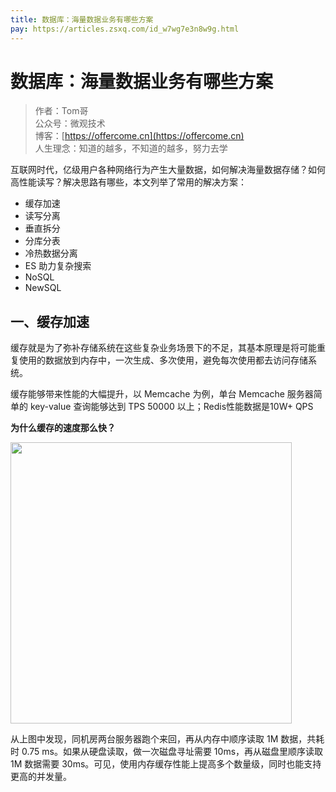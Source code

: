 ```yaml
---
title: 数据库：海量数据业务有哪些方案
pay: https://articles.zsxq.com/id_w7wg7e3n8w9g.html
---
```


#  数据库：海量数据业务有哪些方案

> 作者：Tom哥
> <br/>公众号：微观技术
> <br/> 博客：[https://offercome.cn](https://offercome.cn)
> <br/> 人生理念：知道的越多，不知道的越多，努力去学


互联网时代，亿级用户各种网络行为产生大量数据，如何解决海量数据存储？如何高性能读写？解决思路有哪些，本文列举了常用的解决方案：

- 缓存加速
- 读写分离
- 垂直拆分
- 分库分表
- 冷热数据分离
- ES 助力复杂搜索
- NoSQL
- NewSQL

## 一、缓存加速

缓存就是为了弥补存储系统在这些复杂业务场景下的不足，其基本原理是将可能重复使用的数据放到内存中，一次生成、多次使用，避免每次使用都去访问存储系统。

缓存能够带来性能的大幅提升，以 Memcache 为例，单台 Memcache 服务器简单的 key-value 查询能够达到 TPS 50000 以上；Redis性能数据是10W+ QPS

**为什么缓存的速度那么快？**


<div align="left">
    <img src="https://offercome.cn/images/pay/arch/13-1.png" width="450px">
</div>

从上图中发现，同机房两台服务器跑个来回，再从内存中顺序读取 1M 数据，共耗时 0.75 ms。如果从硬盘读取，做一次磁盘寻址需要 10ms，再从磁盘里顺序读取 1M 数据需要 30ms。可见，使用内存缓存性能上提高多个数量级，同时也能支持更高的并发量。